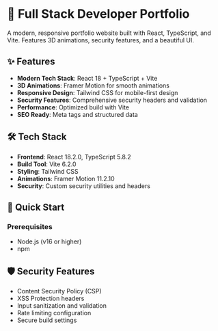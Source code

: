 # 🚀 Full Stack Developer Portfolio

A modern, responsive portfolio website built with React, TypeScript, and Vite. Features 3D animations, security features, and a beautiful UI.

## ✨ Features

- **Modern Tech Stack**: React 18 + TypeScript + Vite
- **3D Animations**: Framer Motion for smooth animations
- **Responsive Design**: Tailwind CSS for mobile-first design
- **Security Features**: Comprehensive security headers and validation
- **Performance**: Optimized build with Vite
- **SEO Ready**: Meta tags and structured data

## 🛠️ Tech Stack

- **Frontend**: React 18.2.0, TypeScript 5.8.2
- **Build Tool**: Vite 6.2.0
- **Styling**: Tailwind CSS
- **Animations**: Framer Motion 11.2.10
- **Security**: Custom security utilities and headers

## 🚀 Quick Start

### Prerequisites
- Node.js (v16 or higher)
- npm 


## 🛡️ Security Features

- Content Security Policy (CSP)
- XSS Protection headers
- Input sanitization and validation
- Rate limiting configuration
- Secure build settings

